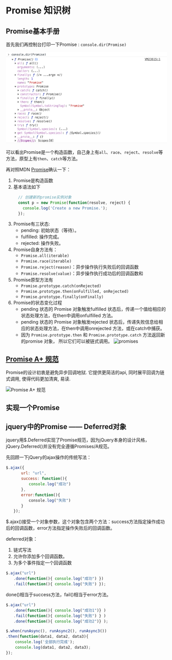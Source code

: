 # Promise 知识树

## Promise基本手册

首先我们再控制台打印一下Promise : `console.dir(Promise)`

![Promise](./assets/Promise.png)

可以看出Promise是一个构造函数，自己身上有`all`、`race`、`reject`、`resolve`等方法，原型上有`then`、`catch`等方法。

再对照MDN [Promise](https://developer.mozilla.org/en-US/docs/Web/JavaScript/Reference/Global_Objects/Promise)确认一下：

1. Promise是构造函数
2. 基本语法如下
    ``` js
      // 创建新的promise实例对象
      const p = new Promise(function(resolve, reject) {
        console.log('Create a new Promise.');
      });
    ```
3. Promise有三状态:
    - pending: 初始状态（等待）。
    - fulfilled: 操作完成。
    - rejected: 操作失败。
4. Promise自身方法有：
    - `Promise.all(iterable)`
    - `Promise.race(iterable)`
    - `Promise.reject(reason)`：异步操作执行失败后的回调函数
    - `Promise.resolve(value)`：异步操作执行成功后的回调函数和
5. Promise原型方法有
    - `Promise.prototype.catch(onRejected)`
    - `Promise.prototype.then(onFulfilled, onRejected)`
    - `Promise.prototype.finally(onFinally)`
6. Promise的状态变化过程
    - pending 状态的 Promise 对象触发fulfilled 状态后，传递一个值给相应的状态处理方法，在then中调用onfulfilled 方法。
    - pending 状态的 Promise 对象触发rejected 状态后，传递失败信息给相应的状态处理方法，在then中调用onrejected 方法，或在catch中捕获。
    - 因为 `Promise.prototype.then` 和  `Promise.prototype.catch` 方法返回新的promise 对象， 所以它们可以被链式调用。
    ![promises](https://mdn.mozillademos.org/files/15911/promises.png)

## [Promise A+ 规范](http://malcolmyu.github.io/malnote/2015/06/12/Promises-A-Plus/)

Promise的设计初衷是避免异步回调地狱. 它提供更简洁的api, 同时展平回调为链式调用, 使得代码更加清爽, 易读.

![Promise A+ 规范](http://newimg88.b0.upaiyun.com/newimg88/2014/05/001.png)

## 实现一个Promise

## jquery中的Promise —— Deferred对象

jquery用$.Deferred实现了Promise规范，因为jQuery本身的设计风格，jQuery.Deferred()并没有完全遵循Promises/A规范。

先回顾一下jQuery的ajax操作的传统写法：

``` js
$.ajax({
　　　　url: "url",
　　　　success: function(){
          console.log("成功")
　　　　},
　　　　error:function(){
　　　　　　console.log("失败")
　　　　}
　　});
```

$.ajax()接受一个对象参数，这个对象包含两个方法：success方法指定操作成功后的回调函数，error方法指定操作失败后的回调函数。

deferred对象：

1. 链式写法
2. 允许你添加多个回调函数。
3. 为多个事件指定一个回调函数

``` js
$.ajax("url")
　　.done(function(){ console.log("成功") })
　　.fail(function(){ console.log("失败") });
```

done()相当于success方法，fail()相当于error方法。

``` js
$.ajax("url")
　　.done(function(){ console.log("成功1")} )
　　.fail(function(){ console.log("失败") } )
　　.done(function(){ console.log("成功2")} );
```

``` js
$.when(runAsync(), runAsync2(), runAsync3())
.then(function(data1, data2, data3){
    console.log('全部执行完成');
    console.log(data1, data2, data3);
});
```
